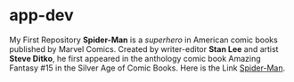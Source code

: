 # app-dev
My First Repository
**Spider-Man** is a *superhero* in American comic books published by Marvel Comics. 
Created by writer-editor **Stan Lee** and artist **Steve Ditko**, he first appeared in the anthology comic book Amazing Fantasy #15 in the Silver Age of Comic Books.
Here is the Link [Spider-Man](https://www.imdb.com/title/tt0145487/). 
